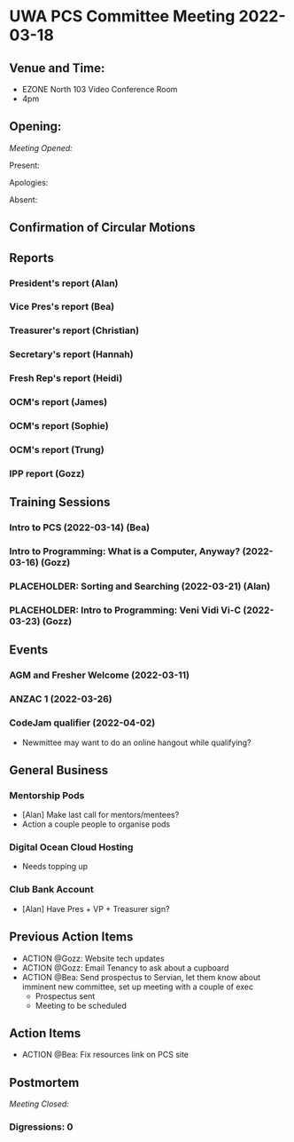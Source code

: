 # UWA PCS Committee Meeting 2022-03-18

## Venue and Time:

- EZONE North 103 Video Conference Room
- 4pm

## Opening:

_Meeting Opened:_

Present:

Apologies:

Absent:

## Confirmation of Circular Motions

## Reports

### President's report (Alan)

### Vice Pres's report (Bea)

### Treasurer's report (Christian)

### Secretary's report (Hannah)

### Fresh Rep's report (Heidi)

### OCM's report (James)

### OCM's report (Sophie)

### OCM's report (Trung)

### IPP report (Gozz)

## Training Sessions

### Intro to PCS (2022-03-14) (Bea)

### Intro to Programming: What is a Computer, Anyway? (2022-03-16) (Gozz)

### PLACEHOLDER: Sorting and Searching (2022-03-21) (Alan)

### PLACEHOLDER: Intro to Programming: Veni Vidi Vi-C (2022-03-23) (Gozz)

## Events

### AGM and Fresher Welcome (2022-03-11)

### ANZAC 1 (2022-03-26)

### CodeJam qualifier (2022-04-02)

- Newmittee may want to do an online hangout while qualifying?

## General Business

### Mentorship Pods

- [Alan] Make last call for mentors/mentees?
- Action a couple people to organise pods

### Digital Ocean Cloud Hosting

- Needs topping up

### Club Bank Account

- [Alan] Have Pres + VP + Treasurer sign?

## Previous Action Items

- ACTION @Gozz: Website tech updates
- ACTION @Gozz: Email Tenancy to ask about a cupboard
- ACTION @Bea: Send prospectus to Servian, let them know about imminent new committee, set up meeting with a couple of exec
  - Prospectus sent
  - Meeting to be scheduled

## Action Items

- ACTION @Bea: Fix resources link on PCS site

## Postmortem

_Meeting Closed:_

### Digressions: 0
